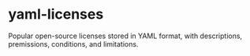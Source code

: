 # yaml-licenses
Popular open-source licenses stored in YAML format, with descriptions, premissions, conditions, and limitations.
